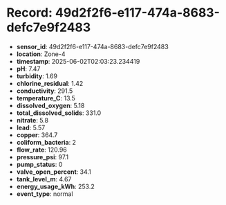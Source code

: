 # Record: 49d2f2f6-e117-474a-8683-defc7e9f2483

- **sensor_id**: 49d2f2f6-e117-474a-8683-defc7e9f2483
- **location**: Zone-4
- **timestamp**: 2025-06-02T02:03:23.234419
- **pH**: 7.47
- **turbidity**: 1.69
- **chlorine_residual**: 1.42
- **conductivity**: 291.5
- **temperature_C**: 13.5
- **dissolved_oxygen**: 5.18
- **total_dissolved_solids**: 331.0
- **nitrate**: 5.8
- **lead**: 5.57
- **copper**: 364.7
- **coliform_bacteria**: 2
- **flow_rate**: 120.96
- **pressure_psi**: 97.1
- **pump_status**: 0
- **valve_open_percent**: 34.1
- **tank_level_m**: 4.67
- **energy_usage_kWh**: 253.2
- **event_type**: normal